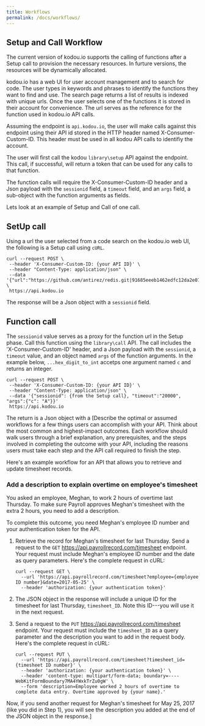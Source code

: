 ```yaml
---
title: Workflows
permalink: /docs/workflows/
---
```


## Setup and Call Workflow

The current version of kodou.io supports the calling of functions after a Setup call to provision the necessary resources. In furture versions, the resources will be dynamically allocated.

kodou.io has a web UI for user account management and to search for code. The user types in keywords and phrases to identify the functions they want to find and use. The search page returns a list of results is indexed with unique urls. Once the user selects one of the functions it is stored in their account for convenience. The url serves as the reference for the function used in kodou.io API calls. 

Assuming the endpoint is `api.kodou.io`, the user will make calls against this endpoint using their API id stored in the HTTP header named X-Consumer-Custom-ID. This header must be used in all kodou API calls to identifiy the account.

The user will first call the kodou `library\setup` API against the endpoint. This call, if successful, will return a token that can be used for any calls to that function. 

The function calls will require the X-Consumer-Custom-ID header and a Json payload with the `sessionid` field, a `timeout` field, and an `args` field, a sub-object with the function arguments as fields.

Lets look at an example of Setup and Call of one call.

## SetUp call

Using a url the user selected from a code search on the kodou.io web UI, the following is a Setup call using `cURL`.

```
curl --request POST \
 --header 'X-Consumer-Custom-ID: {your API ID}' \
 --header "Content-Type: application/json" \
 --data '{"url":"https://github.com/antirez/redis.git|91685eeeb1462edfc12da2e079e76bdbeec0eddb|redis/src/sds.c|910|hex_digit_to_int"}' \
 https://api.kodou.io
```

The response will be a Json object with a `sessionid` field.

## Function call

The `sessionid` value serves as a proxy for the function url in the Setup phase. Call this function using the `library\call` API. The call includes the 'X-Consumer-Custom-ID' header, and a Json payload with the `sessionid`, a `timeout` value, and an object named `args` of the function arguments. In the example below, `...hex_digit_to_int` accetps one argument named `c` and returns an integer.

```
curl --request POST \
 --header 'X-Consumer-Custom-ID: {your API ID}' \
 --header "Content-Type: application/json" \
 --data '{"sessionid": {from the Setup call}, "timeout":"20000", "args":{"c": "A"}}'
 https://api.kodou.io
```

The return is a Json object with a
[Describe the optimal or assumed workflows for a few things users can accomplish with your API. Think about the most common and highest-impact outcomes. Each workflow should walk users through a brief explanation, any prerequisites, and the steps involved in completing the outcome with your API, including the reasons users must take each step and the API call required to finish the step.

Here's an example workflow for an API that allows you to retrieve and update timesheet records.

### Add a description to explain overtime on employee's timesheet

You asked an employee, Meghan, to work 2 hours of overtime last Thursday. To make sure Payroll approves Meghan's timesheet with the extra 2 hours, you need to add a description.

To complete this outcome, you need Meghan's employee ID number and your authentication token for the API.

1. Retrieve the record for Meghan's timesheet for last Thursday. Send a request to the `GET` https://api.payrollrecord.com/timesheet endpoint. Your request must include Meghan's employee ID number and the date as query parameters. Here's the complete request in cURL:

	```
	curl --request GET \
	  --url 'https://api.payrollrecord.com/timesheet?employee={employee ID number}&date=2017-05-25' \
	  --header 'authorization: {your authentication token}'
	```

2. The JSON object in the response will include a unique ID for the timesheet for last Thursday, `timesheet_ID`. Note this ID---you will use it in the next request.

3. Send a request to the `PUT` https://api.payrollrecord.com/timesheet endpoint. Your request must include the `timesheet_ID` as a query parameter and the description you want to add in the request body. Here's the complete request in cURL:

	```
	curl --request PUT \
	  --url 'https://api.payrollrecord.com/timesheet?timesheet_id={timesheet ID number}' \
	  --header 'authorization: {your authentication token}' \
	  --header 'content-type: multipart/form-data; boundary=----WebKitFormBoundary7MA4YWxkTrZu0gW' \
	  --form 'description=Employee worked 2 hours of overtime to complete data entry. Overtime approved by {your name}.'
	```

Now, if you send another request for Meghan's timesheet for May 25, 2017 (like you did in Step 1), you will see the description you added at the end of the JSON object in the response.]

